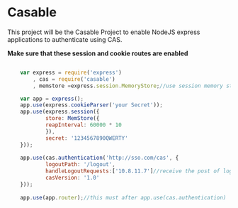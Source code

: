 Casable
===


This project will be the Casable Project to enable NodeJS express applications to authenticate using CAS.

**Make sure that these session and cookie routes are enabled**
```javascript

    var express = require('express')
        , cas = require('casable')
        , memstore =express.session.MemoryStore;//use session memory store ticket

    var app = express();
    app.use(express.cookieParser('your Secret'));
    app.use(express.session({
            store: MemStore({
            reapInterval: 60000 * 10
            }),
            secret: '1234567890QWERTY'
    }));
    
    app.use(cas.authentication('http://sso.com/cas', {
            logoutPath: '/logout',
            handleLogoutRequests:['10.8.11.7']//receive the post of logout from the ip
            casVersion: '1.0'
    }));
    
    app.use(app.router);//this must after app.use(cas.authentication)
    
    
```
